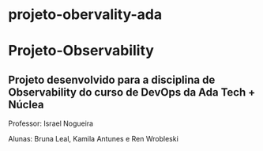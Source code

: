 # projeto-obervality-ada

<h1>Projeto-Observability</h1>

<h2>Projeto desenvolvido para a disciplina de Observability do curso de DevOps da Ada Tech + Núclea</h2>

Professor: Israel Nogueira

Alunas: Bruna Leal, Kamila Antunes e Ren Wrobleski


